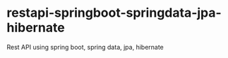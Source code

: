 # restapi-springboot-springdata-jpa-hibernate
Rest API using spring boot, spring data, jpa, hibernate
